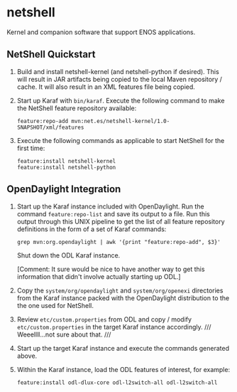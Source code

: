 netshell
========

Kernel and companion software that support ENOS applications.

NetShell Quickstart
-------------------

1.  Build and install netshell-kernel (and netshell-python if desired).
    This will result in JAR artifacts being copied to the local Maven repository / cache.
    It will also result in an XML features file being copied.

2.  Start up Karaf with ```bin/karaf```.  Execute the following command to make the NetShell
    feature repository available:

        feature:repo-add mvn:net.es/netshell-kernel/1.0-SNAPSHOT/xml/features

3.  Execute the following commands as applicable to start NetShell for the first time:

        feature:install netshell-kernel
        feature:install netshell-python

OpenDaylight Integration
------------------------

1.  Start up the Karaf instance included with OpenDaylight.  Run the command ```feature:repo-list```
    and save its output to a file.  Run this output through this UNIX pipeline to get the list
    of all feature repository definitions in the form of a set of Karaf commands:

        grep mvn:org.opendaylight | awk '{print "feature:repo-add", $3}'
    Shut down the ODL Karaf instance.

    [Comment:  It sure would be nice to have another way to get this information that didn't involve
    actually starting up ODL.]

2.  Copy the ```system/org/opendaylight``` and ```system/org/openexi``` directories from the
    Karaf instance packed with the OpenDaylight distribution to the the one used for NetShell.

3.  Review ```etc/custom.properties``` from ODL and copy / modify ```etc/custom.properties```
    in the target Karaf instance accordingly.  /// Weeellll...not sure about that. ///

4.  Start up the target Karaf instance and execute the commands generated above.

5.  Within the Karaf instance, load the ODL features of interest, for example:

        feature:install odl-dlux-core odl-l2switch-all odl-l2switch-all

        

